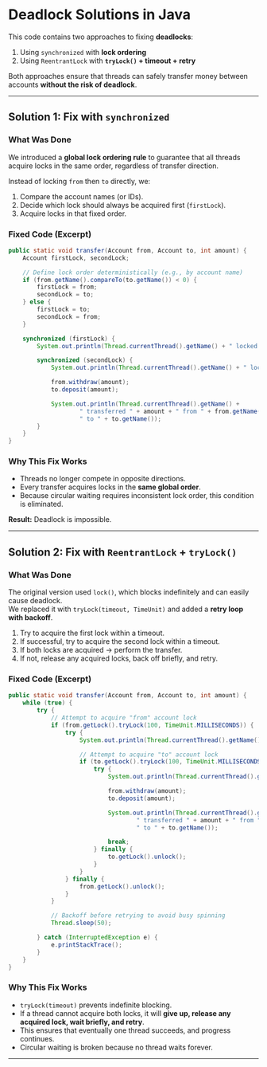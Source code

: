 # Deadlock Solutions in Java

This code contains two approaches to fixing **deadlocks**:

1. Using `synchronized` with **lock ordering**
2. Using `ReentrantLock` with **`tryLock()` + timeout + retry**

Both approaches ensure that threads can safely transfer money between accounts **without the risk of deadlock**.

---

## Solution 1: Fix with `synchronized`

### What Was Done
We introduced a **global lock ordering rule** to guarantee that all threads acquire locks in the same order, regardless of transfer direction.

Instead of locking `from` then `to` directly, we:

1. Compare the account names (or IDs).
2. Decide which lock should always be acquired first (`firstLock`).
3. Acquire locks in that fixed order.

### Fixed Code (Excerpt)

```java
public static void transfer(Account from, Account to, int amount) {
    Account firstLock, secondLock;

    // Define lock order deterministically (e.g., by account name)
    if (from.getName().compareTo(to.getName()) < 0) {
        firstLock = from;
        secondLock = to;
    } else {
        firstLock = to;
        secondLock = from;
    }

    synchronized (firstLock) {
        System.out.println(Thread.currentThread().getName() + " locked " + firstLock.getName());

        synchronized (secondLock) {
            System.out.println(Thread.currentThread().getName() + " locked " + secondLock.getName());

            from.withdraw(amount);
            to.deposit(amount);

            System.out.println(Thread.currentThread().getName() +
                    " transferred " + amount + " from " + from.getName() +
                    " to " + to.getName());
        }
    }
}
```

### Why This Fix Works
- Threads no longer compete in opposite directions.
- Every transfer acquires locks in the **same global order**.
- Because circular waiting requires inconsistent lock order, this condition is eliminated.

**Result:** Deadlock is impossible.

---

## Solution 2: Fix with `ReentrantLock` + `tryLock()`

### What Was Done
The original version used `lock()`, which blocks indefinitely and can easily cause deadlock.  
We replaced it with `tryLock(timeout, TimeUnit)` and added a **retry loop with backoff**.

1. Try to acquire the first lock within a timeout.
2. If successful, try to acquire the second lock within a timeout.
3. If both locks are acquired → perform the transfer.
4. If not, release any acquired locks, back off briefly, and retry.

### Fixed Code (Excerpt)

```java
public static void transfer(Account from, Account to, int amount) {
    while (true) {
        try {
            // Attempt to acquire "from" account lock
            if (from.getLock().tryLock(100, TimeUnit.MILLISECONDS)) {
                try {
                    System.out.println(Thread.currentThread().getName() + " locked " + from.getName());

                    // Attempt to acquire "to" account lock
                    if (to.getLock().tryLock(100, TimeUnit.MILLISECONDS)) {
                        try {
                            System.out.println(Thread.currentThread().getName() + " locked " + to.getName());

                            from.withdraw(amount);
                            to.deposit(amount);

                            System.out.println(Thread.currentThread().getName() +
                                    " transferred " + amount + " from " + from.getName() +
                                    " to " + to.getName());

                            break;
                        } finally {
                            to.getLock().unlock();
                        }
                    }
                } finally {
                    from.getLock().unlock();
                }
            }

            // Backoff before retrying to avoid busy spinning
            Thread.sleep(50);

        } catch (InterruptedException e) {
            e.printStackTrace();
        }
    }
}
```

### Why This Fix Works
- `tryLock(timeout)` prevents indefinite blocking.
- If a thread cannot acquire both locks, it will **give up, release any acquired lock, wait briefly, and retry**.
- This ensures that eventually one thread succeeds, and progress continues.
- Circular waiting is broken because no thread waits forever.

---